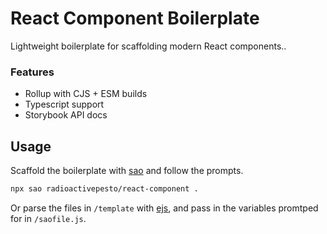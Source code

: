 # React Component Boilerplate

Lightweight boilerplate for scaffolding modern React components..

### Features

- Rollup with CJS + ESM builds
- Typescript support
- Storybook API docs


## Usage

Scaffold the boilerplate with [sao](https://saojs.org/) and follow the prompts.

```sh
npx sao radioactivepesto/react-component .
```

Or parse the files in `/template` with [ejs](https://ejs.co/), and pass in the variables promtped for in `/saofile.js`.